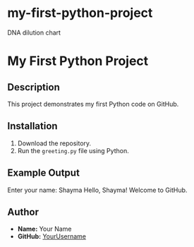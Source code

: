 # my-first-python-project
DNA dilution chart
 # My First Python Project  
## Description  
This project demonstrates my first Python code on GitHub.  

## Installation  
1. Download the repository.  
2. Run the `greeting.py` file using Python.  

## Example Output  
 Enter your name: Shayma
 Hello, Shayma! Welcome to GitHub.

 
## Author  
- **Name:** Your Name  
- **GitHub:** [YourUsername](https://github.com/YourUsername)

